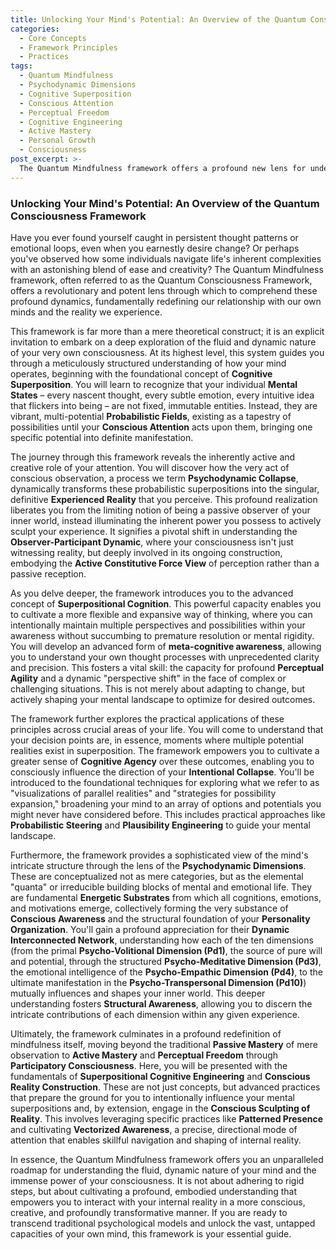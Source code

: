 ```yaml
---
title: Unlocking Your Mind's Potential: An Overview of the Quantum Consciousness Framework
categories:
  - Core Concepts
  - Framework Principles
  - Practices
tags:
  - Quantum Mindfulness
  - Psychodynamic Dimensions
  - Cognitive Superposition
  - Conscious Attention
  - Perceptual Freedom
  - Cognitive Engineering
  - Active Mastery
  - Personal Growth
  - Consciousness
post_excerpt: >-
  The Quantum Mindfulness framework offers a profound new lens for understanding the mind, moving beyond passive observation to active co-creation of reality. This post introduces its core concepts, revealing how your conscious attention dynamically shapes your experienced reality and empowers you to cultivate deeper mental agency. Discover the foundational principles that redefine mindfulness as an active, transformative practice.
---
```


### Unlocking Your Mind's Potential: An Overview of the Quantum Consciousness Framework

Have you ever found yourself caught in persistent thought patterns or emotional loops, even when you earnestly desire change? Or perhaps you've observed how some individuals navigate life's inherent complexities with an astonishing blend of ease and creativity? The Quantum Mindfulness framework, often referred to as the Quantum Consciousness Framework, offers a revolutionary and potent lens through which to comprehend these profound dynamics, fundamentally redefining our relationship with our own minds and the reality we experience.

This framework is far more than a mere theoretical construct; it is an explicit invitation to embark on a deep exploration of the fluid and dynamic nature of your very own consciousness. At its highest level, this system guides you through a meticulously structured understanding of how your mind operates, beginning with the foundational concept of **Cognitive Superposition**. You will learn to recognize that your individual **Mental States** – every nascent thought, every subtle emotion, every intuitive idea that flickers into being – are not fixed, immutable entities. Instead, they are vibrant, multi-potential **Probabilistic Fields**, existing as a tapestry of possibilities until your **Conscious Attention** acts upon them, bringing one specific potential into definite manifestation.

The journey through this framework reveals the inherently active and creative role of your attention. You will discover how the very act of conscious observation, a process we term **Psychodynamic Collapse**, dynamically transforms these probabilistic superpositions into the singular, definitive **Experienced Reality** that you perceive. This profound realization liberates you from the limiting notion of being a passive observer of your inner world, instead illuminating the inherent power you possess to actively sculpt your experience. It signifies a pivotal shift in understanding the **Observer-Participant Dynamic**, where your consciousness isn't just witnessing reality, but deeply involved in its ongoing construction, embodying the **Active Constitutive Force View** of perception rather than a passive reception.

As you delve deeper, the framework introduces you to the advanced concept of **Superpositional Cognition**. This powerful capacity enables you to cultivate a more flexible and expansive way of thinking, where you can intentionally maintain multiple perspectives and possibilities within your awareness without succumbing to premature resolution or mental rigidity. You will develop an advanced form of **meta-cognitive awareness**, allowing you to understand your own thought processes with unprecedented clarity and precision. This fosters a vital skill: the capacity for profound **Perceptual Agility** and a dynamic "perspective shift" in the face of complex or challenging situations. This is not merely about adapting to change, but actively shaping your mental landscape to optimize for desired outcomes.

The framework further explores the practical applications of these principles across crucial areas of your life. You will come to understand that your decision points are, in essence, moments where multiple potential realities exist in superposition. The framework empowers you to cultivate a greater sense of **Cognitive Agency** over these outcomes, enabling you to consciously influence the direction of your **Intentional Collapse**. You'll be introduced to the foundational techniques for exploring what we refer to as "visualizations of parallel realities" and "strategies for possibility expansion," broadening your mind to an array of options and potentials you might never have considered before. This includes practical approaches like **Probabilistic Steering** and **Plausibility Engineering** to guide your mental landscape.

Furthermore, the framework provides a sophisticated view of the mind's intricate structure through the lens of the **Psychodynamic Dimensions**. These are conceptualized not as mere categories, but as the elemental "quanta" or irreducible building blocks of mental and emotional life. They are fundamental **Energetic Substrates** from which all cognitions, emotions, and motivations emerge, collectively forming the very substance of **Conscious Awareness** and the structural foundation of your **Personality Organization**. You'll gain a profound appreciation for their **Dynamic Interconnected Network**, understanding how each of the ten dimensions (from the primal **Psycho-Volitional Dimension (Pd1)**, the source of pure will and potential, through the structured **Psycho-Meditative Dimension (Pd3)**, the emotional intelligence of the **Psycho-Empathic Dimension (Pd4)**, to the ultimate manifestation in the **Psycho-Transpersonal Dimension (Pd10)**) mutually influences and shapes your inner world. This deeper understanding fosters **Structural Awareness**, allowing you to discern the intricate contributions of each dimension within any given experience.

Ultimately, the framework culminates in a profound redefinition of mindfulness itself, moving beyond the traditional **Passive Mastery** of mere observation to **Active Mastery** and **Perceptual Freedom** through **Participatory Consciousness**. Here, you will be presented with the fundamentals of **Superpositional Cognitive Engineering** and **Conscious Reality Construction**. These are not just concepts, but advanced practices that prepare the ground for you to intentionally influence your mental superpositions and, by extension, engage in the **Conscious Sculpting of Reality**. This involves leveraging specific practices like **Patterned Presence** and cultivating **Vectorized Awareness**, a precise, directional mode of attention that enables skillful navigation and shaping of internal reality.

In essence, the Quantum Mindfulness framework offers you an unparalleled roadmap for understanding the fluid, dynamic nature of your mind and the immense power of your consciousness. It is not about adhering to rigid steps, but about cultivating a profound, embodied understanding that empowers you to interact with your internal reality in a more conscious, creative, and profoundly transformative manner. If you are ready to transcend traditional psychological models and unlock the vast, untapped capacities of your own mind, this framework is your essential guide.